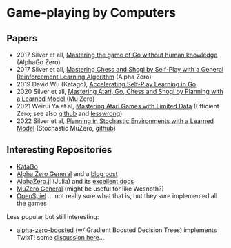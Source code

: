 # Game-playing by Computers

## Papers

* 2017 Silver et all, [Mastering the game of Go without human knowledge](https://www.gwern.net/docs/rl/2017-silver.pdf) (AlphaGo Zero)
* 2017 Silver et all, [Mastering Chess and Shogi by Self-Play with a General Reinforcement Learning Algorithm](https://arxiv.org/pdf/1712.01815.pdf) (Alpha Zero)
* 2019 David Wu (Katago), [Accelerating Self-Play Learning in Go](https://arxiv.org/pdf/1902.10565.pdf)
* 2020 Silver et all, [Mastering Atari, Go, Chess and Shogi by Planning with a Learned Model](https://arxiv.org/pdf/1911.08265.pdf) (Mu Zero)
* 2021 Weirui Ya et al, [Mastering Atari Games with Limited Data](https://arxiv.org/pdf/2111.00210) (Efficient Zero; see also [github](https://github.com/YeWR/EfficientZero) and [lesswrong](https://www.lesswrong.com/posts/mRwJce3npmzbKfxws/efficientzero-how-it-works))
* 2022 Silver et al, [Planning in Stochastic Environments with a Learned Model](https://openreview.net/pdf?id=X6D9bAHhBQ1) (Stochastic MuZero, [github](https://github.com/DHDev0/Stochastic-muzero))

## Interesting Repositories

* [KataGo](https://github.com/lightvector/KataGo)
* [Alpha Zero General](https://github.com/suragnair/alpha-zero-general) and a [blog post](https://suragnair.github.io/posts/alphazero.html)
* [AlphaZero.jl](https://github.com/jonathan-laurent/AlphaZero.jl) (Julia) and its [excellent docs](https://jonathan-laurent.github.io/AlphaZero.jl/stable/)
* [MuZero General](https://github.com/werner-duvaud/muzero-general) (might be useful for like Wesnoth?)
* [OpenSpiel](https://github.com/google-deepmind/open_spiel) ... not really sure what that is, but they sure implemented all the games

Less popular but still interesting:

* [alpha-zero-boosted](https://github.com/cgreer/alpha-zero-boosted) (w/ Gradient Boosted Decision Trees) implements TwixT! some [discussion here](https://news.ycombinator.com/item?id=23599278)...
